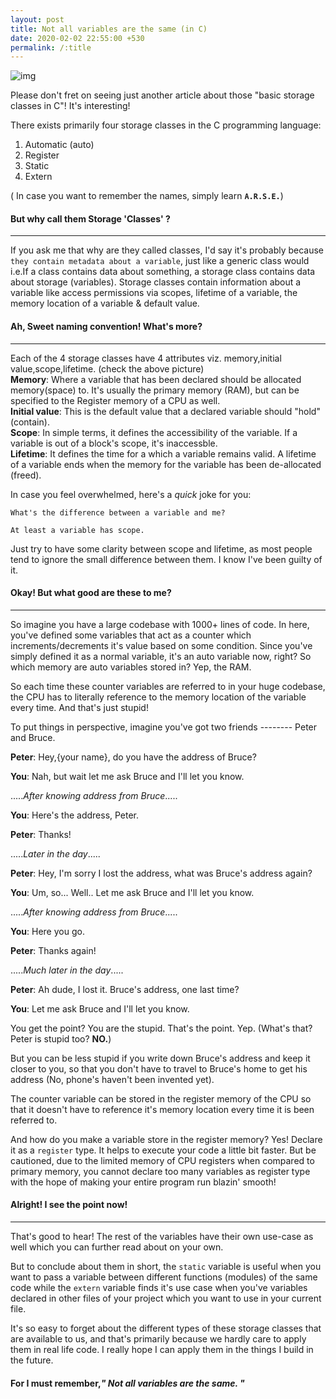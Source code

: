 ```yaml
---
layout: post
title: Not all variables are the same (in C)
date: 2020-02-02 22:55:00 +530
permalink: /:title
---
```

![img](/compute/images/storage-classes.jpg "Variables in a nutshell")  

Please don't fret on seeing just another article about those "basic storage classes in C"! It's interesting!  

There exists primarily four storage classes in the C programming language:
1. Automatic (auto)
2. Register
3. Static
4. Extern  

( In case you want to remember the names, simply learn **`A.R.S.E.`**)  

#### But why call them Storage 'Classes' ?
---  
If you ask me that why are they called classes, I'd say it's probably because `they contain metadata about a variable`, just like a generic class would i.e.If a class contains data about something, a storage class contains data about storage (variables). Storage classes contain information about a variable like access permissions via scopes, lifetime of a variable, the memory location of a variable & default value.  

#### Ah, Sweet naming convention! What's more?
---  

Each of the 4 storage classes have 4 attributes viz. memory,initial value,scope,lifetime. (check the above picture)  
**Memory**: Where a variable that has been declared should be allocated memory(space) to. It's usually the primary memory (RAM), but can be specified to the Register memory of a CPU as well.  
**Initial value**: This is the default value that a declared variable should "hold" (contain).  
**Scope**:  In simple terms, it defines the accessibility of the variable. If a variable is out of a block's scope, it's inaccessble.  
**Lifetime**: It defines the time for a which a variable remains valid. A lifetime of a variable ends when the memory for the variable has been de-allocated (freed).  

In case you feel overwhelmed, here's a *quick* joke for you:  
```
What's the difference between a variable and me?

At least a variable has scope.
```

Just try to have some clarity between scope and lifetime, as most people tend to ignore the small difference between them. I know I've been guilty of it.  

#### Okay! But what good are these to me?
---  
So imagine you have a large codebase with 1000+ lines of code. In here, you've defined some variables that act as a counter which increments/decrements it's value based on some condition. Since you've simply defined it as a normal variable, it's an auto variable now, right? So which memory are auto variables stored in? Yep, the RAM.  

So each time these counter variables are referred to in your huge codebase, the CPU has to literally reference to the memory location of the variable every time. And that's just stupid!  

To put things in perspective, imagine you've got two friends -------- Peter and Bruce.  
>
**Peter**: Hey,{your name}, do you have the address of Bruce?  
>
**You**: Nah, but wait let me ask Bruce and I'll let you know.  
>
.....*After knowing address from Bruce*.....  
>
**You**: Here's the address, Peter.  
>
**Peter**: Thanks!  
>
.....*Later in the day*.....  
>
**Peter**: Hey, I'm sorry I lost the address, what was Bruce's address again?  
>
**You**: Um, so... Well.. Let me ask Bruce and I'll let you know.  
>
.....*After knowing address from Bruce*.....  
>
**You**: Here you go.  
>
**Peter**: Thanks again!  
>
.....*Much later in the day*.....  
>
**Peter**: Ah dude, I lost it. Bruce's address, one last time?  
>
**You**: Let me ask Bruce and I'll let you know.  

You get the point? You are the stupid. That's the point. Yep.  (What's that? Peter is stupid too? **NO.**)

But you can be less stupid if you write down Bruce's address and keep it closer to you, so that you don't have to travel to Bruce's home to get his address (No, phone's haven't been invented yet).  

The counter variable can be stored in the register memory of the CPU so that it doesn't have to reference it's memory location every time it is been referred to.  

And how do you make a variable store in the register memory? Yes! Declare it as a `register` type. It helps to execute your code a little bit faster. But be cautioned, due to the limited memory of CPU registers when compared to primary memory, you cannot declare too many variables as register type with the hope of making your entire program run blazin' smooth!  

#### Alright! I see the point now!
---  
That's good to hear! The rest of the variables have their own use-case as well which you can further read about on your own.  

But to conclude about them in short, the `static` variable is useful when you want to pass a variable between different functions (modules) of the same code while the `extern` variable finds it's use case when you've variables declared in other files of your project which you want to use in your current file.  

It's so easy to forget about the different types of these storage classes that are available to us, and that's primarily because we hardly care to apply them in real life code. I really hope I can apply them in the things I build in the future.  

#### For I must remember,***" Not all variables are the same. "***